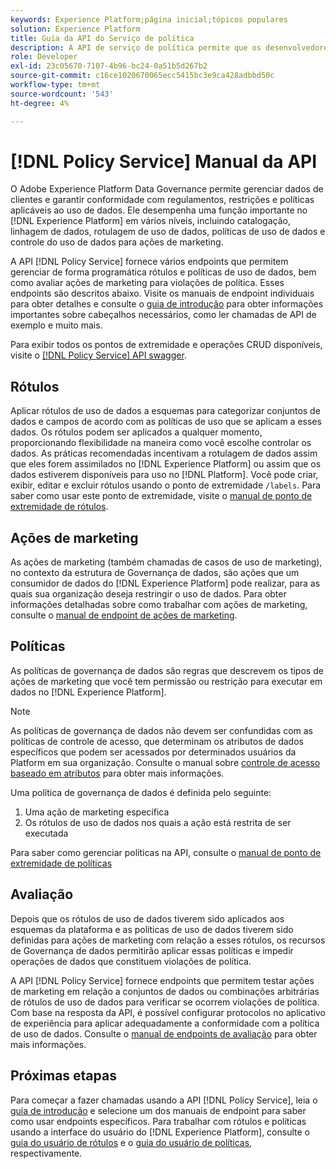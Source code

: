 ```yaml
---
keywords: Experience Platform;página inicial;tópicos populares
solution: Experience Platform
title: Guia da API do Serviço de política
description: A API de serviço de política permite que os desenvolvedores gerenciem rótulos e políticas de uso de dados no Experience Platform. Siga este manual para saber como executar operações importantes usando a API.
role: Developer
exl-id: 23c05670-7107-4b96-bc24-0a51b5d267b2
source-git-commit: c16ce1020670065ecc5415bc3e9ca428adbbd50c
workflow-type: tm+mt
source-wordcount: '543'
ht-degree: 4%

---
```


# [!DNL Policy Service] Manual da API

O Adobe Experience Platform Data Governance permite gerenciar dados de clientes e garantir conformidade com regulamentos, restrições e políticas aplicáveis ao uso de dados. Ele desempenha uma função importante no [!DNL Experience Platform] em vários níveis, incluindo catalogação, linhagem de dados, rotulagem de uso de dados, políticas de uso de dados e controle do uso de dados para ações de marketing.

A API [!DNL Policy Service] fornece vários endpoints que permitem gerenciar de forma programática rótulos e políticas de uso de dados, bem como avaliar ações de marketing para violações de política. Esses endpoints são descritos abaixo. Visite os manuais de endpoint individuais para obter detalhes e consulte o [guia de introdução](./getting-started.md) para obter informações importantes sobre cabeçalhos necessários, como ler chamadas de API de exemplo e muito mais.

Para exibir todos os pontos de extremidade e operações CRUD disponíveis, visite o [[!DNL Policy Service] API swagger](https://www.adobe.io/experience-platform-apis/references/policy-service/).

## Rótulos

Aplicar rótulos de uso de dados a esquemas para categorizar conjuntos de dados e campos de acordo com as políticas de uso que se aplicam a esses dados. Os rótulos podem ser aplicados a qualquer momento, proporcionando flexibilidade na maneira como você escolhe controlar os dados. As práticas recomendadas incentivam a rotulagem de dados assim que eles forem assimilados no [!DNL Experience Platform] ou assim que os dados estiverem disponíveis para uso no [!DNL Platform]. Você pode criar, exibir, editar e excluir rótulos usando o ponto de extremidade `/labels`. Para saber como usar este ponto de extremidade, visite o [manual de ponto de extremidade de rótulos](./labels.md).

## Ações de marketing

As ações de marketing (também chamadas de casos de uso de marketing), no contexto da estrutura de Governança de dados, são ações que um consumidor de dados do [!DNL Experience Platform] pode realizar, para as quais sua organização deseja restringir o uso de dados. Para obter informações detalhadas sobre como trabalhar com ações de marketing, consulte o [manual de endpoint de ações de marketing](./marketing-actions.md).

## Políticas

As políticas de governança de dados são regras que descrevem os tipos de ações de marketing que você tem permissão ou restrição para executar em dados no [!DNL Experience Platform].

>[!NOTE]
>
>As políticas de governança de dados não devem ser confundidas com as políticas de controle de acesso, que determinam os atributos de dados específicos que podem ser acessados por determinados usuários da Platform em sua organização. Consulte o manual sobre [controle de acesso baseado em atributos](../../access-control/abac/overview.md) para obter mais informações.

Uma política de governança de dados é definida pelo seguinte:

1. Uma ação de marketing específica
1. Os rótulos de uso de dados nos quais a ação está restrita de ser executada

Para saber como gerenciar políticas na API, consulte o [manual de ponto de extremidade de políticas](./policies.md)

## Avaliação

Depois que os rótulos de uso de dados tiverem sido aplicados aos esquemas da plataforma e as políticas de uso de dados tiverem sido definidas para ações de marketing com relação a esses rótulos, os recursos de Governança de dados permitirão aplicar essas políticas e impedir operações de dados que constituem violações de política.

A API [!DNL Policy Service] fornece endpoints que permitem testar ações de marketing em relação a conjuntos de dados ou combinações arbitrárias de rótulos de uso de dados para verificar se ocorrem violações de política. Com base na resposta da API, é possível configurar protocolos no aplicativo de experiência para aplicar adequadamente a conformidade com a política de uso de dados. Consulte o [manual de endpoints de avaliação](./evaluation.md) para obter mais informações.

## Próximas etapas

Para começar a fazer chamadas usando a API [!DNL Policy Service], leia o [guia de introdução](./getting-started.md) e selecione um dos manuais de endpoint para saber como usar endpoints específicos. Para trabalhar com rótulos e políticas usando a interface do usuário do [!DNL Experience Platform], consulte o [guia do usuário de rótulos](../labels/user-guide.md) e o [guia do usuário de políticas](../policies/user-guide.md), respectivamente.
